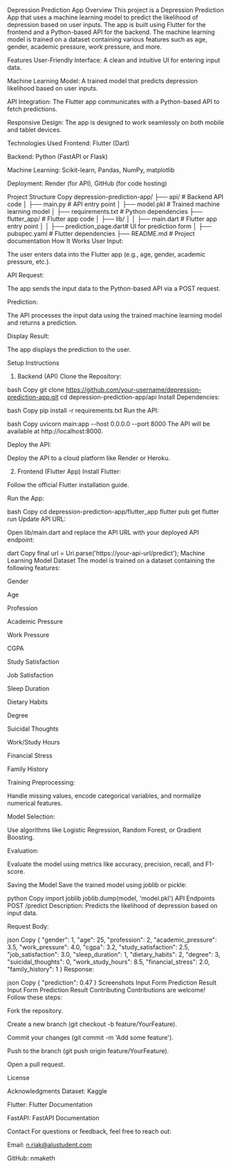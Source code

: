 Depression Prediction App
Overview
This project is a Depression Prediction App that uses a machine learning model to predict the likelihood of depression based on user inputs. The app is built using Flutter for the frontend and a Python-based API for the backend. The machine learning model is trained on a dataset containing various features such as age, gender, academic pressure, work pressure, and more.

Features
User-Friendly Interface: A clean and intuitive UI for entering input data.

Machine Learning Model: A trained model that predicts depression likelihood based on user inputs.

API Integration: The Flutter app communicates with a Python-based API to fetch predictions.

Responsive Design: The app is designed to work seamlessly on both mobile and tablet devices.

Technologies Used
Frontend: Flutter (Dart)

Backend: Python (FastAPI or Flask)

Machine Learning: Scikit-learn, Pandas, NumPy, matplotlib

Deployment: Render (for API), GitHub (for code hosting)

Project Structure
Copy
depression-prediction-app/
├── api/                        # Backend API code
│   ├── main.py                 # API entry point
│   ├── model.pkl               # Trained machine learning model
│   ├── requirements.txt        # Python dependencies
├── flutter_app/                # Flutter app code
│   ├── lib/
│   │   ├── main.dart           # Flutter app entry point
│   │   ├── prediction_page.dart# UI for prediction form
│   ├── pubspec.yaml            # Flutter dependencies
├── README.md                   # Project documentation
How It Works
User Input:

The user enters data into the Flutter app (e.g., age, gender, academic pressure, etc.).

API Request:

The app sends the input data to the Python-based API via a POST request.

Prediction:

The API processes the input data using the trained machine learning model and returns a prediction.

Display Result:

The app displays the prediction to the user.

Setup Instructions
1. Backend (API)
Clone the Repository:

bash
Copy
git clone https://github.com/your-username/depression-prediction-app.git
cd depression-prediction-app/api
Install Dependencies:

bash
Copy
pip install -r requirements.txt
Run the API:

bash
Copy
uvicorn main:app --host 0.0.0.0 --port 8000
The API will be available at http://localhost:8000.

Deploy the API:

Deploy the API to a cloud platform like Render or Heroku.

2. Frontend (Flutter App)
Install Flutter:

Follow the official Flutter installation guide.

Run the App:

bash
Copy
cd depression-prediction-app/flutter_app
flutter pub get
flutter run
Update API URL:

Open lib/main.dart and replace the API URL with your deployed API endpoint:

dart
Copy
final url = Uri.parse('https://your-api-url/predict');
Machine Learning Model
Dataset
The model is trained on a dataset containing the following features:

Gender

Age

Profession

Academic Pressure

Work Pressure

CGPA

Study Satisfaction

Job Satisfaction

Sleep Duration

Dietary Habits

Degree

Suicidal Thoughts

Work/Study Hours

Financial Stress

Family History

Training
Preprocessing:

Handle missing values, encode categorical variables, and normalize numerical features.

Model Selection:

Use algorithms like Logistic Regression, Random Forest, or Gradient Boosting.

Evaluation:

Evaluate the model using metrics like accuracy, precision, recall, and F1-score.

Saving the Model
Save the trained model using joblib or pickle:

python
Copy
import joblib
joblib.dump(model, 'model.pkl')
API Endpoints
POST /predict
Description: Predicts the likelihood of depression based on input data.

Request Body:

json
Copy
{
  "gender": 1,
  "age": 25,
  "profession": 2,
  "academic_pressure": 3.5,
  "work_pressure": 4.0,
  "cgpa": 3.2,
  "study_satisfaction": 2.5,
  "job_satisfaction": 3.0,
  "sleep_duration": 1,
  "dietary_habits": 2,
  "degree": 3,
  "suicidal_thoughts": 0,
  "work_study_hours": 8.5,
  "financial_stress": 2.0,
  "family_history": 1
}
Response:

json
Copy
{
  "prediction": 0.47
}
Screenshots
Input Form	Prediction Result
Input Form	Prediction Result
Contributing
Contributions are welcome! Follow these steps:

Fork the repository.

Create a new branch (git checkout -b feature/YourFeature).

Commit your changes (git commit -m 'Add some feature').

Push to the branch (git push origin feature/YourFeature).

Open a pull request.

License

Acknowledgments
Dataset: Kaggle

Flutter: Flutter Documentation

FastAPI: FastAPI Documentation

Contact
For questions or feedback, feel free to reach out:

Email: n.riak@alustudent.com

GitHub: nmaketh

